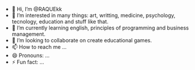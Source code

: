 - 👋 Hi, I’m @RAQUEkk
- 👀 I’m interested in many things: art, writting, medicine, psychology, tecnology, education and stuff like that.
- 🌱 I’m currently learning english, principles of programming and business management.
- 💞️ I’m looking to collaborate on create  educational games.
- 📫 How to reach me ...
- 😄 Pronouns: ...
- ⚡ Fun fact: ...

<!---
RAQUEkk/RAQUEkk is a ✨ special ✨ repository because its `README.md` (this file) appears on your GitHub profile.
You can click the Preview link to take a look at your changes.
--->
